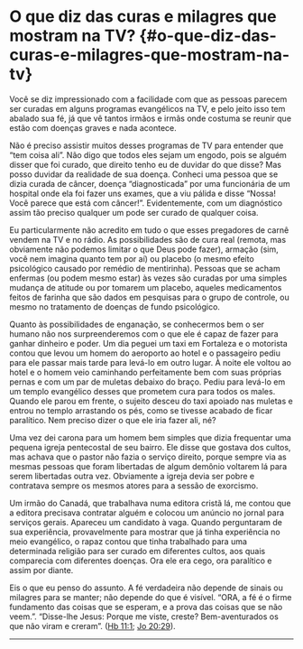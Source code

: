 # O que diz das curas e milagres que mostram na TV? {#o-que-diz-das-curas-e-milagres-que-mostram-na-tv}

Você se diz impressionado com a facilidade com que as pessoas parecem ser curadas em alguns programas evangélicos na TV, e pelo jeito isso tem abalado sua fé, já que vê tantos irmãos e irmãs onde costuma se reunir que estão com doenças graves e nada acontece.

Não é preciso assistir muitos desses programas de TV para entender que “tem coisa ali”. Não digo que todos eles sejam um engodo, pois se alguém disser que foi curado, que direito tenho eu de duvidar do que disse? Mas posso duvidar da realidade de sua doença. Conheci uma pessoa que se dizia curada de câncer, doença “diagnosticada” por uma funcionária de um hospital onde ela foi fazer uns exames, que a viu pálida e disse “Nossa! Você parece que está com câncer!”. Evidentemente, com um diagnóstico assim tão preciso qualquer um pode ser curado de qualquer coisa.

Eu particularmente não acredito em tudo o que esses pregadores de carnê vendem na TV e no rádio. As possibilidades são de cura real (remota, mas obviamente não podemos limitar o que Deus pode fazer), armação (sim, você nem imagina quanto tem por aí) ou placebo (o mesmo efeito psicológico causado por remédio de mentirinha). Pessoas que se acham enfermas (ou podem mesmo estar) às vezes são curadas por uma simples mudança de atitude ou por tomarem um placebo, aqueles medicamentos feitos de farinha que são dados em pesquisas para o grupo de controle, ou mesmo no tratamento de doenças de fundo psicológico.

Quanto às possibilidades de enganação, se conhecermos bem o ser humano não nos surpreenderemos com o que ele é capaz de fazer para ganhar dinheiro e poder. Um dia peguei um taxi em Fortaleza e o motorista contou que levou um homem do aeroporto ao hotel e o passageiro pediu para ele passar mais tarde para levá-lo em outro lugar. À noite ele voltou ao hotel e o homem veio caminhando perfeitamente bem com suas próprias pernas e com um par de muletas debaixo do braço. Pediu para levá-lo em um templo evangélico desses que prometem cura para todos os males. Quando ele parou em frente, o sujeito desceu do taxi apoiado nas muletas e entrou no templo arrastando os pés, como se tivesse acabado de ficar paralítico. Nem preciso dizer o que ele iria fazer ali, né?

Uma vez dei carona para um homem bem simples que dizia frequentar uma pequena igreja pentecostal de seu bairro. Ele disse que gostava dos cultos, mas achava que o pastor não fazia o serviço direito, porque sempre via as mesmas pessoas que foram libertadas de algum demônio voltarem lá para serem libertadas outra vez. Obviamente a igreja devia ser pobre e contratava sempre os mesmos atores para a sessão de exorcismo.

Um irmão do Canadá, que trabalhava numa editora cristã lá, me contou que a editora precisava contratar alguém e colocou um anúncio no jornal para serviços gerais. Apareceu um candidato à vaga. Quando perguntaram de sua experiência, provavelmente para mostrar que já tinha experiência no meio evangélico, o rapaz contou que tinha trabalhado para uma determinada religião para ser curado em diferentes cultos, aos quais comparecia com diferentes doenças. Ora ele era cego, ora paralítico e assim por diante.

Eis o que eu penso do assunto. A fé verdadeira não depende de sinais ou milagres para se manter; não depende do que é visível. “ORA, a fé é o firme fundamento das coisas que se esperam, e a prova das coisas que se não veem.”. “Disse-lhe Jesus: Porque me viste, creste? Bem-aventurados os que não viram e creram”. ([Hb 11:1](http://bibliaonline.com.br/acf/hb/11/1); [Jo 20:29](http://bibliaonline.com.br/acf/jo/20/29)).

*****